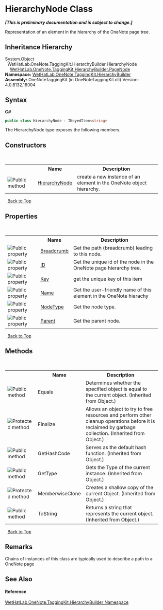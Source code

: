 # HierarchyNode Class
 _**\[This is preliminary documentation and is subject to change.\]**_

Representation of an element in the hierarchy of the OneNote page tree.


## Inheritance Hierarchy
System.Object<br />&nbsp;&nbsp;WetHatLab.OneNote.TaggingKit.HierarchyBuilder.HierarchyNode<br />&nbsp;&nbsp;&nbsp;&nbsp;<a href="0d8ed3e9-a495-7ffc-8e7a-1b49391c2657">WetHatLab.OneNote.TaggingKit.HierarchyBuilder.PageNode</a><br />
**Namespace:**&nbsp;<a href="886a8d6b-3c89-17b1-a6bd-f04dfde95aba">WetHatLab.OneNote.TaggingKit.HierarchyBuilder</a><br />**Assembly:**&nbsp;OneNoteTaggingKit (in OneNoteTaggingKit.dll) Version: 4.0.8132.18004

## Syntax

**C#**<br />
``` C#
public class HierarchyNode : IKeyedItem<string>
```

The HierarchyNode type exposes the following members.


## Constructors
&nbsp;<table><tr><th></th><th>Name</th><th>Description</th></tr><tr><td>![Public method](media/pubmethod.gif "Public method")</td><td><a href="bebe9ba9-fd78-5895-1136-125a940f5e23">HierarchyNode</a></td><td>
create a new instance of an element in the OneNote object hierarchy.</td></tr></table>&nbsp;
<a href="#hierarchynode-class">Back to Top</a>

## Properties
&nbsp;<table><tr><th></th><th>Name</th><th>Description</th></tr><tr><td>![Public property](media/pubproperty.gif "Public property")</td><td><a href="80092898-bea1-a36a-138a-5f28a5a597a9">Breadcrumb</a></td><td>
Get the path (breadcrumb) leading to this node.</td></tr><tr><td>![Public property](media/pubproperty.gif "Public property")</td><td><a href="a93d2601-7059-54c4-42ac-51ed6d069161">ID</a></td><td>
Get the unique id of the node in the OneNote page hierarchy tree.</td></tr><tr><td>![Public property](media/pubproperty.gif "Public property")</td><td><a href="8dd7c071-a209-9050-b0e6-d58bf3391436">Key</a></td><td>
get the unique key of this item</td></tr><tr><td>![Public property](media/pubproperty.gif "Public property")</td><td><a href="6ce12bbc-bf55-f393-568e-84c0863e9b1f">Name</a></td><td>
Get the user-friendly name of this element in the OneNote hierachy</td></tr><tr><td>![Public property](media/pubproperty.gif "Public property")</td><td><a href="0e67a37f-4657-2d81-a421-d6b723369f2e">NodeType</a></td><td>
Get the node type.</td></tr><tr><td>![Public property](media/pubproperty.gif "Public property")</td><td><a href="3d6c8551-cbc9-9a4c-28ee-8a685f1e8054">Parent</a></td><td>
Get the parent node.</td></tr></table>&nbsp;
<a href="#hierarchynode-class">Back to Top</a>

## Methods
&nbsp;<table><tr><th></th><th>Name</th><th>Description</th></tr><tr><td>![Public method](media/pubmethod.gif "Public method")</td><td>Equals</td><td>
Determines whether the specified object is equal to the current object.
 (Inherited from Object.)</td></tr><tr><td>![Protected method](media/protmethod.gif "Protected method")</td><td>Finalize</td><td>
Allows an object to try to free resources and perform other cleanup operations before it is reclaimed by garbage collection.
 (Inherited from Object.)</td></tr><tr><td>![Public method](media/pubmethod.gif "Public method")</td><td>GetHashCode</td><td>
Serves as the default hash function.
 (Inherited from Object.)</td></tr><tr><td>![Public method](media/pubmethod.gif "Public method")</td><td>GetType</td><td>
Gets the Type of the current instance.
 (Inherited from Object.)</td></tr><tr><td>![Protected method](media/protmethod.gif "Protected method")</td><td>MemberwiseClone</td><td>
Creates a shallow copy of the current Object.
 (Inherited from Object.)</td></tr><tr><td>![Public method](media/pubmethod.gif "Public method")</td><td>ToString</td><td>
Returns a string that represents the current object.
 (Inherited from Object.)</td></tr></table>&nbsp;
<a href="#hierarchynode-class">Back to Top</a>

## Remarks
Chains of instances of this class are typically used to describe a path to a OneNote page

## See Also


#### Reference
<a href="886a8d6b-3c89-17b1-a6bd-f04dfde95aba">WetHatLab.OneNote.TaggingKit.HierarchyBuilder Namespace</a><br />